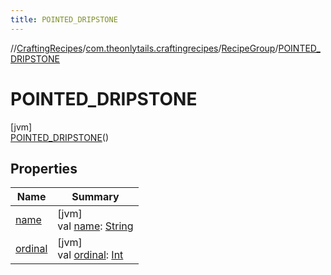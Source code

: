 ```yaml
---
title: POINTED_DRIPSTONE
---
```

//[CraftingRecipes](../../../../index.html)/[com.theonlytails.craftingrecipes](../../index.html)/[RecipeGroup](../index.html)/[POINTED_DRIPSTONE](index.html)



# POINTED_DRIPSTONE



[jvm]\
[POINTED_DRIPSTONE](index.html)()



## Properties


| Name | Summary |
|---|---|
| [name](name.html) | [jvm]<br>val [name](name.html): [String](https://kotlinlang.org/api/latest/jvm/stdlib/kotlin/-string/index.html) |
| [ordinal](ordinal.html) | [jvm]<br>val [ordinal](ordinal.html): [Int](https://kotlinlang.org/api/latest/jvm/stdlib/kotlin/-int/index.html) |

